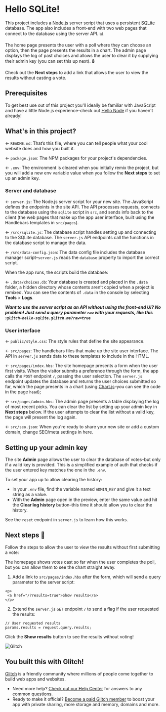 # Hello SQLite!

This project includes a [Node.js](https://nodejs.org/en/about/) server script that uses a persistent [SQLite](https://www.sqlite.org) database. The app also includes a front-end with two web pages that connect to the database using the server API. 📊

The home page presents the user with a poll where they can choose an option, then the page presents the results in a chart. The admin page displays the log of past choices and allows the user to clear it by supplying their admin key (you can set this up next). 🔒

Check out the __Next steps__ to add a link that allows the user to view the results without casting a vote.

## Prerequisites

To get best use out of this project you'll ideally be familiar with JavaScript and have a little Node.js experience–check out [Hello Node](https://glitch.com/~glitch-hello-node) if you haven't already!

## What's in this project?

← `README.md`: That’s this file, where you can tell people what your cool website does and how you built it.

← `package.json`: The NPM packages for your project's dependencies.

← `.env`: The environment is cleared when you initially remix the project, but you will add a new env variable value when you follow the __Next steps__ to set up an admin key.

### Server and database

← `server.js`: The Node.js server script for your new site. The JavaScript defines the endpoints in the site API. The API processes requests, connects to the database using the `sqlite` script in `src`, and sends info back to the client (the web pages that make up the app user interface, built using the Handlebars templates in `src/pages`).

← `/src/sqlite.js`: The database script handles setting up and connecting to the SQLite database. The `server.js` API endpoints call the functions in the database script to manage the data.

← `/src/data-config.json`: The data config file includes the database manager script–`server.js` reads the `database` property to import the correct script.

When the app runs, the scripts build the database:

← `.data/choices.db`: Your database is created and placed in the `.data` folder, a hidden directory whose contents aren’t copied when a project is remixed. You can see the contents of `.data` in the console by selecting __Tools__ >  __Logs__.

___Want to use the server script as an API without using the front-end UI? No problem! Just send a query parameter `raw` with your requests, like this :`glitch-hello-sqlite.glitch.me?raw=true`___

### User interface

← `public/style.css`: The style rules that define the site appearance.

← `src/pages`: The handlebars files that make up the site user interface. The API in `server.js` sends data to these templates to include in the HTML.

← `src/pages/index.hbs`: The site homepage presents a form when the user first visits. When the visitor submits a preference through the form, the app calls the `POST` endpoint `/`, passing the user selection. The `server.js` endpoint updates the database and returns the user choices submitted so far, which the page presents in a chart (using [Chart.js](https://www.chartjs.org/docs/)–you can see the code in the page `head`);

← `src/pages/admin.hbs`: The admin page presents a table displaying the log of most recent picks. You can clear the list by setting up your admin key in __Next steps__ below. If the user attempts to clear the list without a valid key, the page will present the log again.

← `src/seo.json`: When you're ready to share your new site or add a custom domain, change SEO/meta settings in here.

## Setting up your admin key

The site __Admin__ page allows the user to clear the database of votes–but only if a valid key is provided. This is a simplified example of auth that checks if the user entered key matches the one in the `.env`.

To set your app up to allow clearing the history:

* In your `.env` file, find the variable named `ADMIN_KEY` and give it a text string as a value.
* With the __Admin__ page open in the preview, enter the same value and hit the __Clear log history__ button–this time it should allow you to clear the history.

See the `reset` endpoint in `server.js` to learn how this works.

## Next steps 🚀

Follow the steps to allow the user to view the results without first submitting a vote:

The homepage shows votes cast so far when the user completes the poll, but you can allow them to see the chart straight away.

1. Add a link to `src/pages/index.hbs` after the form, which will send a query parameter to the server script:

```
<p>
 <a href="/?results=true">Show results</a>
</p>
```

2. Extend the `server.js` `GET` endpoint `/` to send a flag if the user requested the results:

```
// User requested results
params.results = request.query.results;
```

Click the __Show results__ button to see the results without voting!

![Glitch](https://cdn.glitch.com/a9975ea6-8949-4bab-addb-8a95021dc2da%2FLogo_Color.svg?v=1602781328576)

## You built this with Glitch!

[Glitch](https://glitch.com) is a friendly community where millions of people come together to build web apps and websites.

- Need more help? [Check out our Help Center](https://help.glitch.com/) for answers to any common questions.
- Ready to make it official? [Become a paid Glitch member](https://glitch.com/pricing) to boost your app with private sharing, more storage and memory, domains and more.
